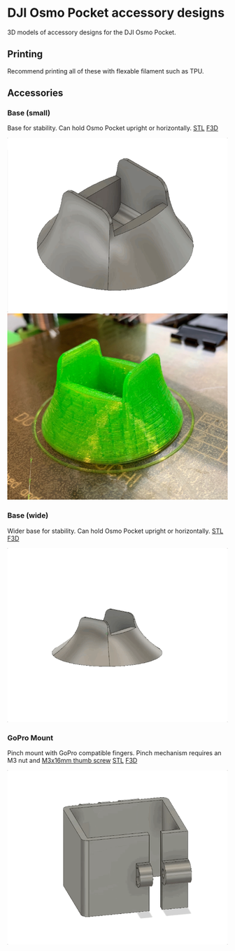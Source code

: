 # DJI Osmo Pocket accessory designs

3D models of accessory designs for the DJI Osmo Pocket.

## Printing

Recommend printing all of these with flexable filament such as TPU.

## Accessories

### Base (small)

Base for stability. Can hold Osmo Pocket upright or horizontally.
[STL](base-small/osmo-pocket-base-small.stl) [F3D](base-small/osmo-pocket-base-small.f3d)

<img src="img/base-small.gif" />
<img src="img/base-small.jpg" />

### Base (wide)

Wider base for stability. Can hold Osmo Pocket upright or horizontally.
[STL](base-wide/osmo-pocket-base-wide.stl) [F3D](base-wide/osmo-pocket-base-wide.f3d)

<img src="img/base-wide.gif" />

### GoPro Mount

Pinch mount with GoPro compatible fingers. 
Pinch mechanism requires an M3 nut and [M3x16mm thumb screw](https://www.mcmaster.com/92552A418)
[STL](gopro-mount/osmo-pocket-gopro.stl) [F3D](gopro-mount/osmo-pocket-gopro.f3d)

<img src="img/gopro-mount.gif" />
